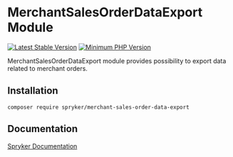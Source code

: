 # MerchantSalesOrderDataExport Module
[![Latest Stable Version](https://poser.pugx.org/spryker/merchant-sales-order-data-export/v/stable.svg)](https://packagist.org/packages/spryker/merchant-sales-order-data-export)
[![Minimum PHP Version](https://img.shields.io/badge/php-%3E%3D%208.1-8892BF.svg)](https://php.net/)

MerchantSalesOrderDataExport module provides possibility to export data related to merchant orders.

## Installation

```
composer require spryker/merchant-sales-order-data-export
```

## Documentation

[Spryker Documentation](https://docs.spryker.com)
